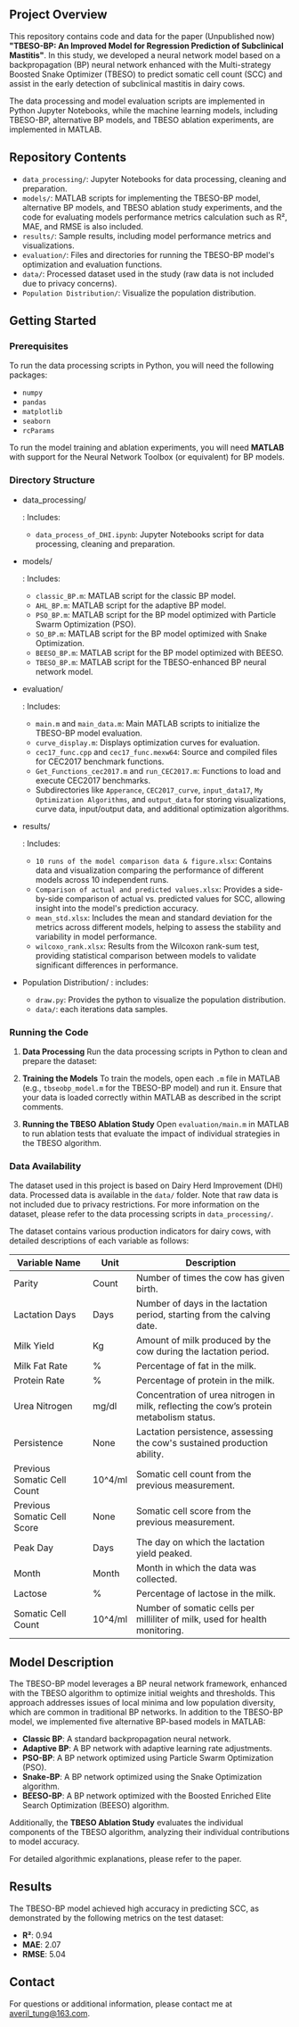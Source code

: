 ## Project Overview

This repository contains code and data for the paper (Unpublished now) **"TBESO-BP: An Improved Model for Regression Prediction of Subclinical Mastitis"**. In this study, we developed a neural network model based on a backpropagation (BP) neural network enhanced with the Multi-strategy Boosted Snake Optimizer (TBESO) to predict somatic cell count (SCC) and assist in the early detection of subclinical mastitis in dairy cows.

The data processing and model evaluation scripts are implemented in Python Jupyter Notebooks, while the machine learning models, including TBESO-BP, alternative BP models, and TBESO ablation experiments, are implemented in MATLAB.

## Repository Contents

- `data_processing/`: Jupyter Notebooks for data processing, cleaning and preparation.
- `models/`: MATLAB scripts for implementing the TBESO-BP model, alternative BP models, and TBESO ablation study experiments, and the code for evaluating models performance metrics calculation such as R², MAE, and RMSE is also included.
- `results/`: Sample results, including model performance metrics and visualizations.
- `evaluation/`: Files and directories for running the TBESO-BP model's optimization and evaluation functions.
- `data/`: Processed dataset used in the study (raw data is not included due to privacy concerns).
- `Population Distribution/`: Visualize the population distribution.

## Getting Started

### Prerequisites

To run the data processing scripts in Python, you will need the following packages:

- `numpy`
- `pandas`
- `matplotlib`
- `seaborn`
- `rcParams`

To run the model training and ablation experiments, you will need **MATLAB** with support for the Neural Network Toolbox (or equivalent) for BP models.

### Directory Structure

- data_processing/

  : Includes:
   - `data_process_of_DHI.ipynb`: Jupyter Notebooks script for data processing, cleaning and preparation.

- models/

  : Includes:

  - `classic_BP.m`: MATLAB script for the classic BP model.
  - `AHL_BP.m`: MATLAB script for the adaptive BP model.
  - `PSO_BP.m`: MATLAB script for the BP model optimized with Particle Swarm Optimization (PSO).
  - `SO_BP.m`: MATLAB script for the BP model optimized with Snake Optimization.
  - `BEESO_BP.m`: MATLAB script for the BP model optimized with BEESO.
  - `TBESO_BP.m`: MATLAB script for the TBESO-enhanced BP neural network model.
  
- evaluation/

  : Includes:

  - `main.m` and `main_data.m`: Main MATLAB scripts to initialize the TBESO-BP model evaluation.
  - `curve_display.m`: Displays optimization curves for evaluation.
  - `cec17_func.cpp` and `cec17_func.mexw64`: Source and compiled files for CEC2017 benchmark functions.
  - `Get_Functions_cec2017.m` and `run_CEC2017.m`: Functions to load and execute CEC2017 benchmarks.
  - Subdirectories like `Apperance`, `CEC2017_curve`, `input_data17`, `My Optimization Algorithms`, and `output_data` for storing visualizations, curve data, input/output data, and additional optimization algorithms.

- results/

  : Includes:
  
  - `10 runs of the model comparison data & figure.xlsx`: Contains data and visualization comparing the performance of different models across 10 independent runs.
  - `Comparison of actual and predicted values.xlsx`: Provides a side-by-side comparison of actual vs. predicted values for SCC, allowing insight into the model's prediction accuracy.
  - `mean_std.xlsx`: Includes the mean and standard deviation for the metrics across different models, helping to assess the stability and variability in model performance.
  - `wilcoxo_rank.xlsx`: Results from the Wilcoxon rank-sum test, providing statistical comparison between models to validate significant differences in performance.

- Population Distribution/
  : includes:

  - `draw.py`: Provides the python to visualize the population distribution.
  - `data/`: each iterations data samples.

### Running the Code

1. **Data Processing**
   Run the data processing scripts in Python to clean and prepare the dataset:

2. **Training the Models**
   To train the models, open each `.m` file in MATLAB (e.g., `tbseobp_model.m` for the TBESO-BP model) and run it. Ensure that your data is loaded correctly within MATLAB as described in the script comments.

3. **Running the TBESO Ablation Study**
   Open `evaluation/main.m` in MATLAB to run ablation tests that evaluate the impact of individual strategies in the TBESO algorithm.

### Data Availability

The dataset used in this project is based on Dairy Herd Improvement (DHI) data. Processed data is available in the `data/` folder. Note that raw data is not included due to privacy restrictions. For more information on the dataset, please refer to the data processing scripts in `data_processing/`.

The dataset contains various production indicators for dairy cows, with detailed descriptions of each variable as follows:

| Variable Name               | Unit    | Description                                                  |
| --------------------------- | ------- | ------------------------------------------------------------ |
| Parity                      | Count   | Number of times the cow has given birth.                     |
| Lactation Days              | Days    | Number of days in the lactation period, starting from the calving date. |
| Milk Yield                  | Kg      | Amount of milk produced by the cow during the lactation period. |
| Milk Fat Rate               | %       | Percentage of fat in the milk.                               |
| Protein Rate                | %       | Percentage of protein in the milk.                           |
| Urea Nitrogen               | mg/dl   | Concentration of urea nitrogen in milk, reflecting the cow’s protein metabolism status. |
| Persistence                 | None    | Lactation persistence, assessing the cow's sustained production ability. |
| Previous Somatic Cell Count | 10^4/ml | Somatic cell count from the previous measurement.            |
| Previous Somatic Cell Score | None    | Somatic cell score from the previous measurement.            |
| Peak Day                    | Days    | The day on which the lactation yield peaked.                 |
| Month                       | Month   | Month in which the data was collected.                       |
| Lactose                     | %       | Percentage of lactose in the milk.                           |
| Somatic Cell Count          | 10^4/ml | Number of somatic cells per milliliter of milk, used for health monitoring. |

## Model Description

The TBESO-BP model leverages a BP neural network framework, enhanced with the TBESO algorithm to optimize initial weights and thresholds. This approach addresses issues of local minima and low population diversity, which are common in traditional BP networks. In addition to the TBESO-BP model, we implemented five alternative BP-based models in MATLAB:

- **Classic BP**: A standard backpropagation neural network.
- **Adaptive BP**: A BP network with adaptive learning rate adjustments.
- **PSO-BP**: A BP network optimized using Particle Swarm Optimization (PSO).
- **Snake-BP**: A BP network optimized using the Snake Optimization algorithm.
- **BEESO-BP**: A BP network optimized with the Boosted Enriched Elite Search Optimization (BEESO) algorithm.

Additionally, the **TBESO Ablation Study** evaluates the individual components of the TBESO algorithm, analyzing their individual contributions to model accuracy.

For detailed algorithmic explanations, please refer to the paper.

## Results

The TBESO-BP model achieved high accuracy in predicting SCC, as demonstrated by the following metrics on the test dataset:

- **R²**: 0.94
- **MAE**: 2.07
- **RMSE**: 5.04

## Contact

For questions or additional information, please contact me at averil_tung@163.com.
